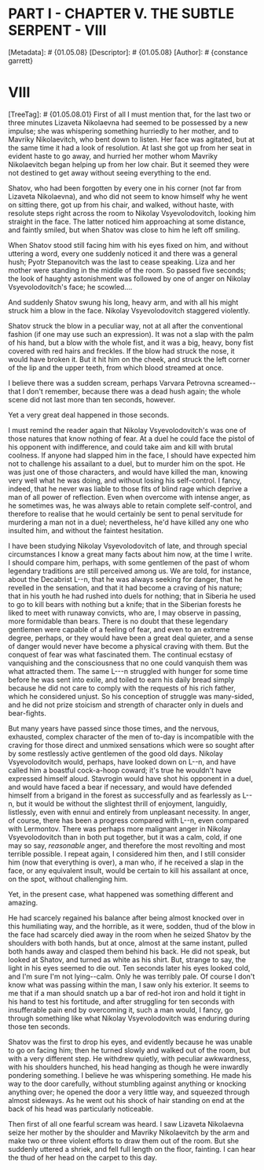 # PART I - CHAPTER V. THE SUBTLE SERPENT - VIII
[Metadata]: # {01.05.08}
[Descriptor]: # {01.05.08}
[Author]: # {constance garrett}
# VIII
[TreeTag]: # {01.05.08.01}
First of all I must mention that, for the last two or three minutes Lizaveta
Nikolaevna had seemed to be possessed by a new impulse; she was whispering
something hurriedly to her mother, and to Mavriky Nikolaevitch, who bent down
to listen. Her face was agitated, but at the same time it had a look of
resolution. At last she got up from her seat in evident haste to go away, and
hurried her mother whom Mavriky Nikolaevitch began helping up from her low
chair. But it seemed they were not destined to get away without seeing
everything to the end.

Shatov, who had been forgotten by every one in his corner (not far from
Lizaveta Nikolaevna), and who did not seem to know himself why he went on
sitting there, got up from his chair, and walked, without haste, with resolute
steps right across the room to Nikolay Vsyevolodovitch, looking him straight in
the face. The latter noticed him approaching at some distance, and faintly
smiled, but when Shatov was close to him he left off smiling.

When Shatov stood still facing him with his eyes fixed on him, and without
uttering a word, every one suddenly noticed it and there was a general hush;
Pyotr Stepanovitch was the last to cease speaking. Liza and her mother were
standing in the middle of the room. So passed five seconds; the look of haughty
astonishment was followed by one of anger on Nikolay Vsyevolodovitch's face; he
scowled....

And suddenly Shatov swung his long, heavy arm, and with all his might struck
him a blow in the face. Nikolay Vsyevolodovitch staggered violently.

Shatov struck the blow in a peculiar way, not at all after the conventional
fashion (if one may use such an expression). It was not a slap with the palm of
his hand, but a blow with the whole fist, and it was a big, heavy, bony fist
covered with red hairs and freckles. If the blow had struck the nose, it would
have broken it. But it hit him on the cheek, and struck the left corner of the
lip and the upper teeth, from which blood streamed at once.

I believe there was a sudden scream, perhaps Varvara Petrovna screamed--that I
don't remember, because there was a dead hush again; the whole scene did not
last more than ten seconds, however.

Yet a very great deal happened in those seconds.

I must remind the reader again that Nikolay Vsyevolodovitch's was one of those
natures that know nothing of fear. At a duel he could face the pistol of his
opponent with indifference, and could take aim and kill with brutal coolness.
If anyone had slapped him in the face, I should have expected him not to
challenge his assailant to a duel, but to murder him on the spot. He was just
one of those characters, and would have killed the man, knowing very well what
he was doing, and without losing his self-control. I fancy, indeed, that he
never was liable to those fits of blind rage which deprive a man of all power
of reflection. Even when overcome with intense anger, as he sometimes was, he
was always able to retain complete self-control, and therefore to realise that
he would certainly be sent to penal servitude for murdering a man not in a
duel; nevertheless, he'd have killed any one who insulted him, and without the
faintest hesitation.

I have been studying Nikolay Vsyevolodovitch of late, and through special
circumstances I know a great many facts about him now, at the time I write. I
should compare him, perhaps, with some gentlemen of the past of whom legendary
traditions are still perceived among us. We are told, for instance, about the
Decabrist L--n, that he was always seeking for danger, that he revelled in the
sensation, and that it had become a craving of his nature; that in his youth he
had rushed into duels for nothing; that in Siberia he used to go to kill bears
with nothing but a knife; that in the Siberian forests he liked to meet with
runaway convicts, who are, I may observe in passing, more formidable than
bears. There is no doubt that these legendary gentlemen were capable of a
feeling of fear, and even to an extreme degree, perhaps, or they would have
been a great deal quieter, and a sense of danger would never have become a
physical craving with them. But the conquest of fear was what fascinated them.
The continual ecstasy of vanquishing and the consciousness that no one could
vanquish them was what attracted them. The same L---n struggled with hunger for
some time before he was sent into exile, and toiled to earn his daily bread
simply because he did not care to comply with the requests of his rich father,
which he considered unjust. So his conception of struggle was many-sided, and
he did not prize stoicism and strength of character only in duels and
bear-fights.

But many years have passed since those times, and the nervous, exhausted,
complex character of the men of to-day is incompatible with the craving for
those direct and unmixed sensations which were so sought after by some
restlessly active gentlemen of the good old days. Nikolay Vsyevolodovitch
would, perhaps, have looked down on L--n, and have called him a boastful
cock-a-hoop coward; it's true he wouldn't have expressed himself aloud.
Stavrogin would have shot his opponent in a duel, and would have faced a bear
if necessary, and would have defended himself from a brigand in the forest as
successfully and as fearlessly as L--n, but it would be without the slightest
thrill of enjoyment, languidly, listlessly, even with ennui and entirely from
unpleasant necessity. In anger, of course, there has been a progress compared
with L--n, even compared with Lermontov. There was perhaps more malignant anger
in Nikolay Vsyevolodovitch than in both put together, but it was a calm, cold,
if one may so say, _reasonable_ anger, and therefore the most revolting and
most terrible possible. I repeat again, I considered him then, and I still
consider him (now that everything is over), a man who, if he received a slap in
the face, or any equivalent insult, would be certain to kill his assailant at
once, on the spot, without challenging him.

Yet, in the present case, what happened was something different and amazing.

He had scarcely regained his balance after being almost knocked over in this
humiliating way, and the horrible, as it were, sodden, thud of the blow in the
face had scarcely died away in the room when he seized Shatov by the shoulders
with both hands, but at once, almost at the same instant, pulled both hands
away and clasped them behind his back. He did not speak, but looked at Shatov,
and turned as white as his shirt. But, strange to say, the light in his eyes
seemed to die out. Ten seconds later his eyes looked cold, and I'm sure I'm not
lying--calm. Only he was terribly pale. Of course I don't know what was passing
within the man, I saw only his exterior. It seems to me that if a man should
snatch up a bar of red-hot iron and hold it tight in his hand to test his
fortitude, and after struggling for ten seconds with insufferable pain end by
overcoming it, such a man would, I fancy, go through something like what
Nikolay Vsyevolodovitch was enduring during those ten seconds.

Shatov was the first to drop his eyes, and evidently because he was unable to
go on facing him; then he turned slowly and walked out of the room, but with a
very different step. He withdrew quietly, with peculiar awkwardness, with his
shoulders hunched, his head hanging as though he were inwardly pondering
something. I believe he was whispering something. He made his way to the door
carefully, without stumbling against anything or knocking anything over; he
opened the door a very little way, and squeezed through almost sideways. As he
went out his shock of hair standing on end at the back of his head was
particularly noticeable.

Then first of all one fearful scream was heard. I saw Lizaveta Nikolaevna seize
her mother by the shoulder and Mavriky Nikolaevitch by the arm and make two or
three violent efforts to draw them out of the room. But she suddenly uttered a
shriek, and fell full length on the floor, fainting. I can hear the thud of her
head on the carpet to this day.

